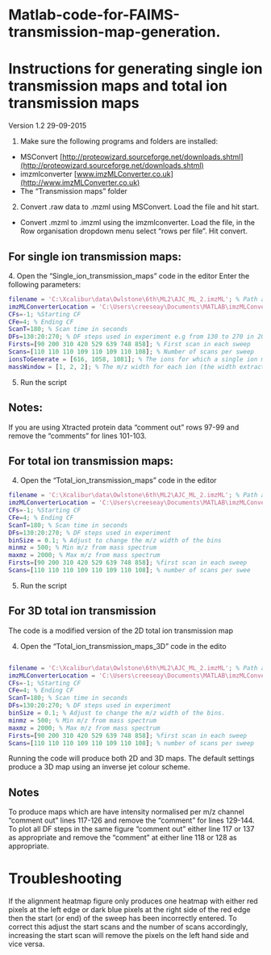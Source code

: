 # Matlab-code-for-FAIMS-transmission-map-generation.

# Instructions for generating single ion transmission maps and total ion transmission maps

Version 1.2 29-09-2015

1.  Make sure the following programs and folders are installed:

- MSConvert [http://proteowizard.sourceforge.net/downloads.shtml](http://proteowizard.sourceforge.net/downloads.shtml)
- imzmlconverter [www.imzMLConverter.co.uk](http://www.imzMLConverter.co.uk)
- The “Transmission maps” folder

2.  Convert .raw data to .mzml using MSConvert. Load the file and hit start.

- Convert .mzml to .imzml using the imzmlconverter. Load the file, in the Row organisation dropdown menu select “rows per file”. Hit convert.

## For single ion transmission maps:

4\. Open the “Single\_ion\_transmission_maps” code in the editor Enter the following parameters:

```MATLAB
filename = 'C:\Xcalibur\data\Owlstone\6th\ML2\AJC_ML_2.imzML'; % Path and name of the imzml file
imzMLConverterLocation = 'C:\Users\creeseay\Documents\MATLAB\imzMLConverter\imzMLConverter.jar'; % Path of the imzmlConverter software.
CFs=-1; %Starting CF
CFe=4; % Ending CF
ScanT=180; % Scan time in seconds
DFs=130:20:270; % DF steps used in experiment e.g from 130 to 270 in 20Td steps
Firsts=[90 200 310 420 529 639 748 858]; % First scan in each sweep
Scans=[110 110 110 109 110 109 110 108]; % Number of scans per sweep
ionsToGenerate = [616, 1058, 1081]; % The ions for which a single ion maps will be generate
massWindow = [1, 2, 2]; % The m/z width for each ion (the width extracted is X +/- 0.5 x masswindow)
```

5. Run the script

## Notes:
If you are using Xtracted protein data “comment out” rows 97-99 and remove the “comments” for lines 101-103. 

## For total ion transmission maps:

4. Open the “Total_ion_transmission_maps” code in the editor

```MATLAB
filename = 'C:\Xcalibur\data\Owlstone\6th\ML2\AJC_ML_2.imzML'; % Path and name of the imzml file
imzMLConverterLocation = 'C:\Users\creeseay\Documents\MATLAB\imzMLConverter\imzMLConverter.jar'; % Path of the imzmlConverter software
CFs=-1; %Starting CF
CFe=4; % Ending CF
ScanT=180; % Scan time in seconds
DFs=130:20:270; % DF steps used in experiment
binSize = 0.1; % Adjust to change the m/z width of the bins
minmz = 500; % Min m/z from mass spectrum
maxmz = 2000; % Max m/z from mass spectrum
Firsts=[90 200 310 420 529 639 748 858]; %first scan in each sweep
Scans=[110 110 110 109 110 109 110 108]; % number of scans per swee

```

5. Run the script

## For 3D total ion transmission 

The code is a modified version of the 2D total ion transmission map 

4. Open the “Total_ion_transmission_maps_3D” code in the edito


```MATLAB

filename = 'C:\Xcalibur\data\Owlstone\6th\ML2\AJC_ML_2.imzML'; % Path and name of the imzml file
imzMLConverterLocation = 'C:\Users\creeseay\Documents\MATLAB\imzMLConverter\imzMLConverter.jar'; % Path of the imzmlConverter software.
CFs=-1; %Starting CF
CFe=4; % Ending CF
ScanT=180; % Scan time in seconds
DFs=130:20:270; % DF steps used in experiment
binSize = 0.1; % Adjust to change the m/z width of the bins.
minmz = 500; % Min m/z from mass spectrum
maxmz = 2000; % Max m/z from mass spectrum
Firsts=[90 200 310 420 529 639 748 858]; %first scan in each sweep
Scans=[110 110 110 109 110 109 110 108]; % number of scans per sweep

```
Running the code will produce both 2D and 3D maps. The default settings produce a 3D map using an inverse jet colour scheme. 


## Notes
To produce maps which are have intensity normalised per m/z channel  “comment out” lines 117-126 and remove the “comment” for lines 129-144.  To plot all DF steps in the same figure “comment out” either line 117 or 137 as appropriate and remove the “comment” at either line 118 or 128 as appropriate.

# Troubleshooting
If the alignment heatmap figure only produces one heatmap with either red pixels at the left edge or dark blue pixels at the right side of the red edge then the start (or end) of the sweep has been incorrectly entered. To correct this adjust the start scans and the number of scans accordingly, increasing the start scan will remove the pixels on the left hand side and vice versa.




